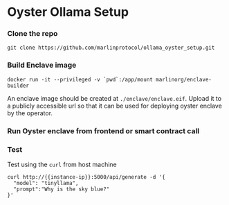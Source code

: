 # Oyster Ollama Setup

### Clone the repo

```
git clone https://github.com/marlinprotocol/ollama_oyster_setup.git
```

### Build Enclave image
```
docker run -it --privileged -v `pwd`:/app/mount marlinorg/enclave-builder 
```

An enclave image should be created at `./enclave/enclave.eif`. Upload it to a publicly accessible url so that it can be used for deploying oyster enclave by the operator.

### Run Oyster enclave from frontend or smart contract call



### Test

Test using the `curl` from host machine
```
curl http://{{instance-ip}}:5000/api/generate -d '{
  "model": "tinyllama",
  "prompt":"Why is the sky blue?"
}'
```
